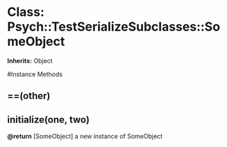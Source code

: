 # Class: Psych::TestSerializeSubclasses::SomeObject
**Inherits:** Object
    




#Instance Methods
## ==(other) [](#method-i-==)

## initialize(one, two) [](#method-i-initialize)

**@return** [SomeObject] a new instance of SomeObject

